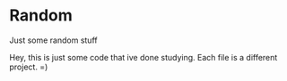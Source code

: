 # Random
Just some random stuff

Hey, this is just some code that ive done studying. Each file is a different project. =)
